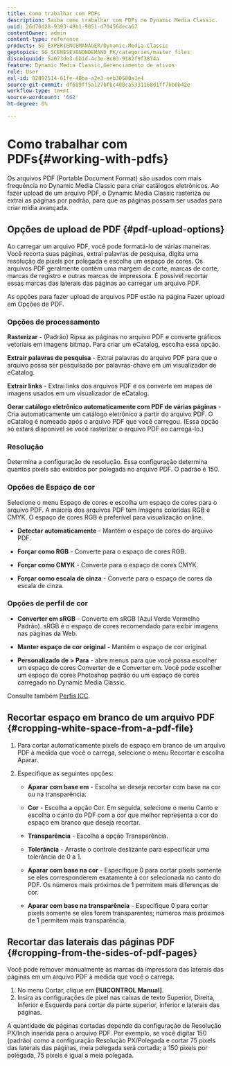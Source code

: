 ```yaml
---
title: Como trabalhar com PDFs
description: Saiba como trabalhar com PDFs no Dynamic Media Classic.
uuid: 26d70d28-9393-49b1-9051-d70456deca67
contentOwner: admin
content-type: reference
products: SG_EXPERIENCEMANAGER/Dynamic-Media-Classic
geptopics: SG_SCENESEVENONDEMAND_PK/categories/master_files
discoiquuid: 5a073de3-6b1d-4c3e-8c03-9182f9f3874a
feature: Dynamic Media Classic,Gerenciamento de ativos
role: User
exl-id: 02892514-61fe-48ba-a2e3-eeb30580a1e4
source-git-commit: df689ff5a127bfbc400ca5331168d1ff7bb0b42e
workflow-type: tm+mt
source-wordcount: '662'
ht-degree: 0%

---
```


# Como trabalhar com PDFs{#working-with-pdfs}

Os arquivos PDF (Portable Document Format) são usados com mais frequência no Dynamic Media Classic para criar catálogos eletrônicos. Ao fazer upload de um arquivo PDF, o Dynamic Media Classic rasteriza ou extrai as páginas por padrão, para que as páginas possam ser usadas para criar mídia avançada.

## Opções de upload de PDF {#pdf-upload-options}

Ao carregar um arquivo PDF, você pode formatá-lo de várias maneiras. Você recorta suas páginas, extrai palavras de pesquisa, digita uma resolução de pixels por polegada e escolhe um espaço de cores. Os arquivos PDF geralmente contêm uma margem de corte, marcas de corte, marcas de registro e outras marcas de impressora. É possível recortar essas marcas das laterais das páginas ao carregar um arquivo PDF.

As opções para fazer upload de arquivos PDF estão na página Fazer upload em Opções de PDF.

### Opções de processamento

**Rasterizar**  - (Padrão) Ripsa as páginas no arquivo PDF e converte gráficos vetoriais em imagens bitmap. Para criar um eCatalog, escolha essa opção.

**Extrair palavras de pesquisa**  - Extrai palavras do arquivo PDF para que o arquivo possa ser pesquisado por palavras-chave em um visualizador de eCatalog.

**Extrair links**  - Extrai links dos arquivos PDF e os converte em mapas de imagens usados em um visualizador de eCatalog.

**Gerar catálogo eletrônico automaticamente com PDF de várias páginas**  - Cria automaticamente um catálogo eletrônico a partir do arquivo PDF. O eCatalog é nomeado após o arquivo PDF que você carregou. (Essa opção só estará disponível se você rasterizar o arquivo PDF ao carregá-lo.)

### Resolução

Determina a configuração de resolução. Essa configuração determina quantos pixels são exibidos por polegada no arquivo PDF. O padrão é 150.

### Opções de Espaço de cor

Selecione o menu Espaço de cores e escolha um espaço de cores para o arquivo PDF. A maioria dos arquivos PDF tem imagens coloridas RGB e CMYK. O espaço de cores RGB é preferível para visualização online.

* **Detectar automaticamente**  - Mantém o espaço de cores do arquivo PDF.

* **Forçar como RGB**  - Converte para o espaço de cores RGB.

* **Forçar como CMYK**  - Converte para o espaço de cores CMYK.

* **Forçar como escala de cinza**  - Converte para o espaço de cores da escala de cinza.

### Opções de perfil de cor

* **Converter em sRGB**  - Converte em sRGB (Azul Verde Vermelho Padrão). sRGB é o espaço de cores recomendado para exibir imagens nas páginas da Web.

* **Manter espaço de cor original**  - Mantém o espaço de cor original.

* **Personalizado de > Para**  - abre menus para que você possa escolher um espaço de cores Converter de e Converter em. Você pode escolher um espaço de cores Photoshop padrão ou um espaço de cores carregado no Dynamic Media Classic.

Consulte também [Perfis ICC](/help/icc-profiles.md#icc_profiles).

## Recortar espaço em branco de um arquivo PDF {#cropping-white-space-from-a-pdf-file}

1. Para cortar automaticamente pixels de espaço em branco de um arquivo PDF à medida que você o carrega, selecione o menu Recortar e escolha Aparar.
1. Especifique as seguintes opções:

   * **Aparar com base em**  - Escolha se deseja recortar com base na cor ou na transparência:

   * **Cor**  - Escolha a opção Cor. Em seguida, selecione o menu Canto e escolha o canto do PDF com a cor que melhor representa a cor do espaço em branco que deseja recortar.

   * **Transparência**  - Escolha a opção Transparência.

   * **Tolerância**  - Arraste o controle deslizante para especificar uma tolerância de 0 a 1.

   * **Aparar com base na cor**  - Especifique 0 para cortar pixels somente se eles corresponderem exatamente à cor selecionada no canto do PDF. Os números mais próximos de 1 permitem mais diferenças de cor.

   * **Aparar com base na transparência**  - Especifique 0 para cortar pixels somente se eles forem transparentes; números mais próximos de 1 permitem mais transparência.

## Recortar das laterais das páginas PDF {#cropping-from-the-sides-of-pdf-pages}

Você pode remover manualmente as marcas da impressora das laterais das páginas em um arquivo PDF à medida que você o carrega.

1. No menu Cortar, clique em **[!UICONTROL Manual]**.
1. Insira as configurações de pixel nas caixas de texto Superior, Direita, Inferior e Esquerda para cortar da parte superior, inferior e laterais das páginas.

A quantidade de páginas cortadas depende da configuração de Resolução PX/Inch inserida para o arquivo PDF. Por exemplo, se você digitar 150 (padrão) como a configuração Resolução PX/Polegada e cortar 75 pixels das laterais das páginas, meia polegada será cortada; a 150 pixels por polegada, 75 pixels é igual a meia polegada.
